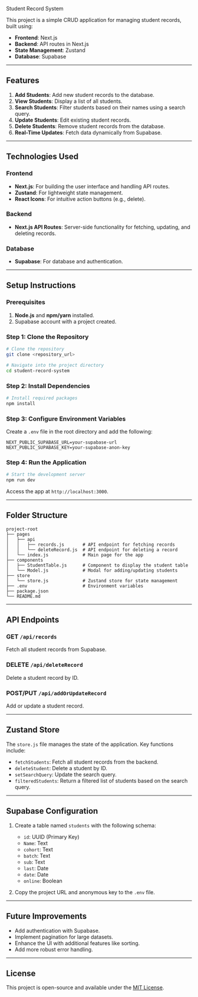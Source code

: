  Student Record System

This project is a simple CRUD application for managing student records, built using:
- **Frontend**: Next.js
- **Backend**: API routes in Next.js
- **State Management**: Zustand
- **Database**: Supabase

---

## Features
1. **Add Students**: Add new student records to the database.
2. **View Students**: Display a list of all students.
3. **Search Students**: Filter students based on their names using a search query.
4. **Update Students**: Edit existing student records.
5. **Delete Students**: Remove student records from the database.
6. **Real-Time Updates**: Fetch data dynamically from Supabase.

---

## Technologies Used

### Frontend
- **Next.js**: For building the user interface and handling API routes.
- **Zustand**: For lightweight state management.
- **React Icons**: For intuitive action buttons (e.g., delete).

### Backend
- **Next.js API Routes**: Server-side functionality for fetching, updating, and deleting records.

### Database
- **Supabase**: For database and authentication.

---

## Setup Instructions

### Prerequisites
1. **Node.js** and **npm/yarn** installed.
2. Supabase account with a project created.

### Step 1: Clone the Repository
```bash
# Clone the repository
git clone <repository_url>

# Navigate into the project directory
cd student-record-system
```

### Step 2: Install Dependencies
```bash
# Install required packages
npm install
```

### Step 3: Configure Environment Variables
Create a `.env` file in the root directory and add the following:
```plaintext
NEXT_PUBLIC_SUPABASE_URL=your-supabase-url
NEXT_PUBLIC_SUPABASE_KEY=your-supabase-anon-key
```

### Step 4: Run the Application
```bash
# Start the development server
npm run dev
```
Access the app at `http://localhost:3000`.

---

## Folder Structure
```
project-root
├── pages
│   ├── api
│   │   ├── records.js       # API endpoint for fetching records
│   │   └── deleteRecord.js  # API endpoint for deleting a record
│   └── index.js             # Main page for the app
├── components
│   ├── StudentTable.js      # Component to display the student table
│   └── Model.js             # Modal for adding/updating students
├── store
│   └── store.js             # Zustand store for state management
├── .env                     # Environment variables
├── package.json
└── README.md
```

---

## API Endpoints

### GET `/api/records`
Fetch all student records from Supabase.

### DELETE `/api/deleteRecord`
Delete a student record by ID.

### POST/PUT `/api/addOrUpdateRecord`
Add or update a student record.

---

## Zustand Store
The `store.js` file manages the state of the application. Key functions include:
- `fetchStudents`: Fetch all student records from the backend.
- `deleteStudent`: Delete a student by ID.
- `setSearchQuery`: Update the search query.
- `filteredStudents`: Return a filtered list of students based on the search query.

---

## Supabase Configuration
1. Create a table named `students` with the following schema:
   - `id`: UUID (Primary Key)
   - `Name`: Text
   - `cohort`: Text
   - `batch`: Text
   - `sub`: Text
   - `last`: Date
   - `date`: Date
   - `online`: Boolean

2. Copy the project URL and anonymous key to the `.env` file.

---

## Future Improvements
- Add authentication with Supabase.
- Implement pagination for large datasets.
- Enhance the UI with additional features like sorting.
- Add more robust error handling.

---

## License
This project is open-source and available under the [MIT License](LICENSE).
